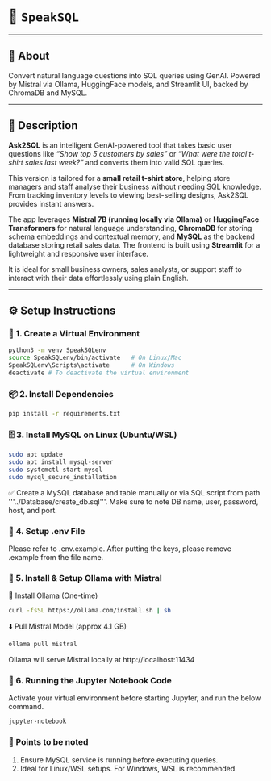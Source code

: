 # 🔹 `SpeakSQL`

---

## 🧾 About 
Convert natural language questions into SQL queries using GenAI. Powered by Mistral via Ollama, HuggingFace models, and Streamlit UI, backed by ChromaDB and MySQL.

---

## 📘 Description
**Ask2SQL** is an intelligent GenAI-powered tool that takes basic user questions like *“Show top 5 customers by sales”* or *“What were the total t-shirt sales last week?”* and converts them into valid SQL queries.

This version is tailored for a **small retail t-shirt store**, helping store managers and staff analyse their business without needing SQL knowledge. From tracking inventory levels to viewing best-selling designs, Ask2SQL provides instant answers.

The app leverages **Mistral 7B (running locally via Ollama)** or **HuggingFace Transformers** for natural language understanding, **ChromaDB** for storing schema embeddings and contextual memory, and **MySQL** as the backend database storing retail sales data. The frontend is built using **Streamlit** for a lightweight and responsive user interface.

It is ideal for small business owners, sales analysts, or support staff to interact with their data effortlessly using plain English.

---

## ⚙️ Setup Instructions

### 🔧 1. Create a Virtual Environment
```bash
python3 -m venv SpeakSQLenv
source SpeakSQLenv/bin/activate   # On Linux/Mac
SpeakSQLenv\Scripts\activate      # On Windows
deactivate # To deactivate the virtual environment
```

### 📦 2. Install Dependencies
```bash
pip install -r requirements.txt
```

### 🗄️ 3. Install MySQL on Linux (Ubuntu/WSL)
```bash
sudo apt update
sudo apt install mysql-server
sudo systemctl start mysql
sudo mysql_secure_installation
```
✅ Create a MySQL database and table manually or via SQL script from path '''../Database/create_db.sql'''. Make sure to note DB name, user, password, host, and port.

### 🔐 4. Setup .env File
Please refer to .env.example. After putting the keys, please remove .example from the file name.

### 🤖 5. Install & Setup Ollama with Mistral
🧱 Install Ollama (One-time)
```bash
curl -fsSL https://ollama.com/install.sh | sh
```

⬇️ Pull Mistral Model (approx 4.1 GB)
```bash
ollama pull mistral
```
Ollama will serve Mistral locally at http://localhost:11434

### 🧪 6. Running the Jupyter Notebook Code
Activate your virtual environment before starting Jupyter, and run the below command.
```bash
jupyter-notebook
```

### 📝 Points to be noted

1. Ensure MySQL service is running before executing queries.
2. Ideal for Linux/WSL setups. For Windows, WSL is recommended.